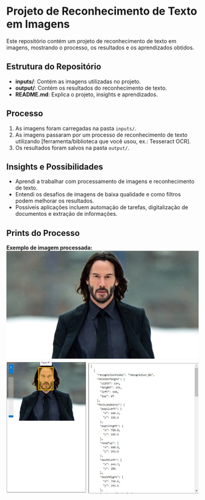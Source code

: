 # Projeto de Reconhecimento de Texto em Imagens

Este repositório contém um projeto de reconhecimento de texto em imagens, mostrando o processo, os resultados e os aprendizados obtidos.

## Estrutura do Repositório
- **inputs/**: Contém as imagens utilizadas no projeto.
- **output/**: Contém os resultados do reconhecimento de texto.
- **README.md**: Explica o projeto, insights e aprendizados.

## Processo
1. As imagens foram carregadas na pasta `inputs/`.
2. As imagens passaram por um processo de reconhecimento de texto utilizando [ferramenta/biblioteca que você usou, ex.: Tesseract OCR].
3. Os resultados foram salvos na pasta `output/`.

## Insights e Possibilidades
- Aprendi a trabalhar com processamento de imagens e reconhecimento de texto.
- Entendi os desafios de imagens de baixa qualidade e como filtros podem melhorar os resultados.
- Possíveis aplicações incluem automação de tarefas, digitalização de documentos e extração de informações.

## Prints do Processo
**Exemplo de imagem processada:**
![Imagem Original](inputs/Keanu-Reeves.jpg)
![Resultado](output/Keanu-Reeves-processed.JPG)

